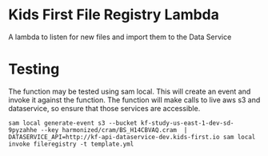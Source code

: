 Kids First File Registry Lambda 
===============================

A lambda to listen for new files and import them to the Data Service


# Testing

The function may be tested using sam local.
This will create an event and invoke it against the function. The function will
make calls to live aws s3 and dataservice, so ensure that those services
are accessible.
```
sam local generate-event s3 --bucket kf-study-us-east-1-dev-sd-9pyzahhe --key harmonized/cram/BS_H14CBVAQ.cram  | DATASERVICE_API=http://kf-api-dataservice-dev.kids-first.io sam local invoke fileregistry -t template.yml
```

